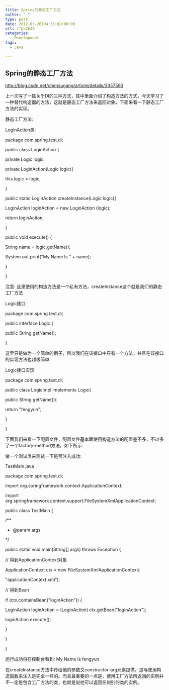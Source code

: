 ```yaml
---
title: Spring的静态工厂方法
author: "-"
type: post
date: 2012-03-26T04:35:02+00:00
url: /?p=2629
categories:
  - Development
tags:
  - Java

---
```

## Spring的静态工厂方法
http://blog.csdn.net/chensugang/article/details/3357593
  
上一次写了一篇关于DI的三种方式，其中里面介绍了构造方法的方式，今天学习了一种替代构造器的方法，这就是静态工厂方法来返回对象，下面来看一下静态工厂方法的实现。

静态工厂方法: 
  
LoginAction类: 
  
package com.spring.test.di;

public class LoginAction {
      
private Logic logic;

private LoginAction(Logic logic){
         
this.logic = logic;
      
}
      
public static LoginAction createInstance(Logic logic){
         
LoginAction loginAction = new LoginAction (logic);
         
return loginAction;
      
}

public void execute() {
         
String name = logic.getName();
         
System.out.print("My Name Is " + name);
      
}
  
}

注意: 这里使用的构造方法是一个私有方法，createInstance这个就是我们的静态工厂方法
  
Logic接口: 
  
package com.spring.test.di;

public interface Logic {
      
public String getName();
  
}
  
这里只是做为一个简单的例子，所以我们在该接口中只有一个方法，并且在该接口的实现方法也超级简单
  
Logic接口实现: 
  
package com.spring.test.di;

public class LogicImpl implements Logic{

public String getName(){
         
return "fengyun";
      
}
  
}
  
下面我们来看一下配置文件，配置文件基本跟使用构造方法的配置差不多，不过多了一个factory-method方法，如下所示: 
  
<bean id="logic" class="com.spring.test.di.LogicImpl"/>
  
<bean id="loginAction" class="com.spring.test.di.LoginAction" factory-method="createInstance">
    
<constructor-arg ref="logic"></constructor-arg>
  
</bean>

做一个测试类来测试一下是否注入成功: 
  
TestMain.java

package com.spring.test.di;

import org.springframework.context.ApplicationContext;
  
import org.springframework.context.support.FileSystemXmlApplicationContext;

public class TestMain {
      
/**
       
* @param args
       
*/
      
public static void main(String[] args) throws Exception {
         
// 得到ApplicationContext对象
         
ApplicationContext ctx = new FileSystemXmlApplicationContext(
                
"applicationContext.xml");
         
// 得到Bean
         
if (ctx.containsBean("loginAction")) {
             
LoginAction loginAction = (LoginAction) ctx.getBean("loginAction");
             
loginAction.execute();
         
}
      
}
  
}
  
运行成功将在控制台看到: My Name Is fengyun

在createInstance方法中传给他的参数又constructor-arg元素提供，这与使用构造函数来注入是完全一样的。而且最重要的一点是，使用工厂方法所返回的实例并不一定是包含工厂方法的类，也就是说他可以返回任何别的类的实例。